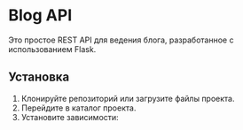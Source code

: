 # Blog API

Это простое REST API для ведения блога, разработанное с использованием Flask.

## Установка

1. Клонируйте репозиторий или загрузите файлы проекта.
2. Перейдите в каталог проекта.
3. Установите зависимости: